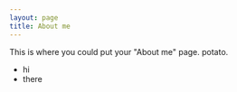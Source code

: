 ```yaml
---
layout: page
title: About me 
---
```


This is where you could put your "About me" page. potato.

* hi 
* there